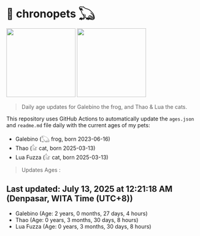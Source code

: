 # 🐾 chronopets 𓆏
<img src="https://github.com/user-attachments/assets/802b3632-7c4b-4232-a3a0-8b1d8fa6f04d" widht=180 height=180 >
<img src="https://github.com/user-attachments/assets/16687005-7ebb-4607-be57-0c8e528fed06" widht=180 height=180 >

> Daily age updates for Galebino the frog, and Thao & Lua the cats.

This repository uses GitHub Actions to automatically update the `ages.json` and `readme.md` file daily with the current ages of my pets: <br>
- Galebino (𓆏 frog, born 2023-06-16)
- Thao (𓃠 cat, born 2025-03-13)
- Lua Fuzza (𓃠 cat, born 2025-03-13)

> Updates Ages :

## Last updated: July 13, 2025 at 12:21:18 AM (Denpasar, WITA Time (UTC+8))

- Galebino (Age: 2 years, 0 months, 27 days, 4 hours)
- Thao (Age: 0 years, 3 months, 30 days, 8 hours)
- Lua Fuzza (Age: 0 years, 3 months, 30 days, 8 hours)

